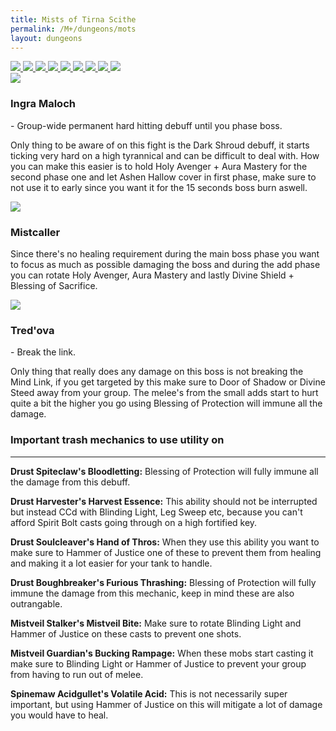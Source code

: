 ```yaml
---
title: Mists of Tirna Scithe
permalink: /M+/dungeons/mots
layout: dungeons
---
```


<div class="dungeons">

<a href="/M+/dungeons/dos">
    <img class="unselected-dungeon" src="/assets/img/dungeons/dos.jpg" />
</a>

<a href="/M+/dungeons/sd">
    <img class="unselected-dungeon" src="/assets/img/dungeons/sd.jpg" />
</a>

<a href="/M+/dungeons/mots">
    <img class="selected-dungeon" src="/assets/img/dungeons/mots.jpg" />
</a>

<a href="/M+/dungeons/nw">
    <img class="unselected-dungeon" src="/assets/img/dungeons/nw.jpg" />
</a>

<a href="/M+/dungeons/hoa">
    <img class="unselected-dungeon" src="/assets/img/dungeons/hoa.jpg" />
</a>

<a href="/M+/dungeons/top">
    <img class="unselected-dungeon" src="/assets/img/dungeons/top.jpg" />
</a>

<a href="/M+/dungeons/pf">
    <img class="unselected-dungeon" src="/assets/img/dungeons/pf.jpg" />
</a>

<a href="/M+/dungeons/soa">
    <img class="unselected-dungeon" src="/assets/img/dungeons/soa.jpg" />
</a>

<a href="/M+/dungeons/tazavesh">
    <img class="unselected-dungeon" src="/assets/img/dungeons/taz.jpg" />
</a>

</div>

<a>
    <img src="/assets/img/dungeons/ingra.png" class="dungeon_boss"/>
</a>

### Ingra Maloch

<a class="external" href="https://www.wowhead.com/spell=323146/death-shroud" target="_blank" rel="noopener noreferrer" data-wowhead="spell=323146" data-wh-icon-size="small"></a> - Group-wide permanent hard hitting debuff until you phase boss.

Only thing to be aware of on this fight is the Dark Shroud debuff, it starts ticking very hard on a high tyrannical and can be difficult to deal with. How you can make this easier is to hold Holy Avenger + Aura Mastery for the second phase one and let Ashen Hallow cover in first phase, make sure to not use it to early since you want it for the 15 seconds boss burn aswell.

<a>
    <img src="/assets/img/dungeons/mist.png" class="dungeon_boss"/>
</a>

### Mistcaller

Since there's no healing requirement during the main boss phase you want to focus as much as possible damaging the boss and during the add phase you can rotate Holy Avenger, Aura Mastery and lastly Divine Shield + Blessing of Sacrifice.

<a>
    <img src="/assets/img/dungeons/tred.png" class="dungeon_boss"/>
</a>

### Tred'ova

<a class="external" href="https://www.wowhead.com/spell=322614/mind-link" target="_blank" rel="noopener noreferrer" data-wowhead="spell=322614" data-wh-icon-size="small"></a> - Break the link.

Only thing that really does any damage on this boss is not breaking the Mind Link, if you get targeted by this make sure to Door of Shadow or Divine Steed away from your group. The melee's from the small adds start to hurt quite a bit the higher you go using Blessing of Protection will immune all the damage.

### Important trash mechanics to use utility on

---
**Drust Spiteclaw's Bloodletting:** Blessing of Protection will fully immune all the damage from this debuff.

**Drust Harvester's Harvest Essence:** This ability should not be interrupted but instead CCd with Blinding Light, Leg Sweep etc, because you can't afford Spirit Bolt casts going through on a high fortified key.

**Drust Soulcleaver's Hand of Thros:** When they use this ability you want to make sure to Hammer of Justice one of these to prevent them from healing and making it a lot easier for your tank to handle.

**Drust Boughbreaker's Furious Thrashing:** Blessing of Protection will fully immune the damage from this mechanic, keep in mind these are also outrangable.

**Mistveil Stalker's Mistveil Bite:** Make sure to rotate Blinding Light and Hammer of Justice on these casts to prevent one shots.

**Mistveil Guardian's Bucking Rampage:** When these mobs start casting it make sure to Blinding Light or Hammer of Justice to prevent your group from having to run out of melee.

**Spinemaw Acidgullet's Volatile Acid:** This is not necessarily super important, but using Hammer of Justice on this will mitigate a lot of damage you would have to heal.

